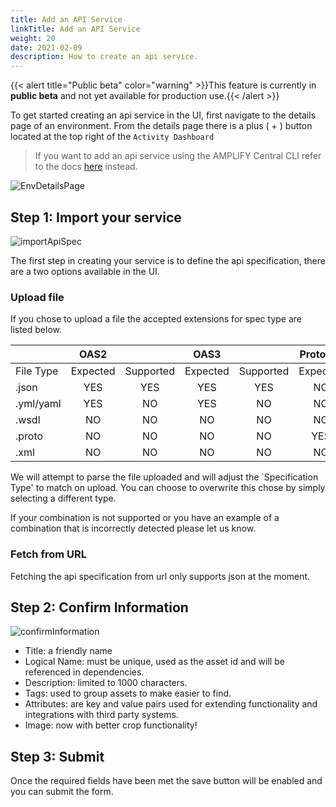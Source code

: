 ```yaml
---
title: Add an API Service
linkTitle: Add an API Service
weight: 20
date: 2021-02-09
description: How to create an api service.
---
```


{{< alert title="Public beta" color="warning" >}}This feature is currently in **public beta** and not yet available for production use.{{< /alert >}}

To get started creating an api service in the UI, first navigate to the details page of an environment. From the details page there is a plus ( + ) button located at the top right of the `Activity Dashboard`

> If you want to add an api service using the AMPLIFY Central CLI refer to the docs [here](/docs/central/cli_central/cli_apiservices) instead.

![EnvDetailsPage](/Images/central/add_api_service/envDetailsPage.png)

## Step 1: Import your service

![importApiSpec](/Images/central/add_api_service/importApiSpec.png)

The first step in creating your service is to define the api specification, there are a two options available in the UI.

### Upload file

If you chose to upload a file the accepted extensions for spec type are listed below.

|           |   OAS2   |           |   OAS3   |           | Protobuf |           |   WSDL   |           |
| --------- | :------: | :-------: | :------: | :-------: | :------: | :-------: | :------: | :-------: |
| File Type | Expected | Supported | Expected | Supported | Expected | Supported | Expected | Supported |
| .json     |   YES    |    YES    |   YES    |    YES    |    NO    |    NO     |    NO    |    NO     |
| .yml/yaml |   YES    |    NO     |   YES    |    NO     |    NO    |    NO     |    NO    |    NO     |
| .wsdl     |    NO    |    NO     |    NO    |    NO     |    NO    |    NO     |   YES    |    YES    |
| .proto    |    NO    |    NO     |    NO    |    NO     |   YES    |    YES    |    NO    |    NO     |
| .xml      |    NO    |    NO     |    NO    |    NO     |    NO    |    NO     |    NO    |    YES    |

We will attempt to parse the file uploaded and will adjust the `Specification Type' to match on upload. You can choose to overwrite this chose by simply selecting a different type.

If your combination is not supported or you have an example of a combination that is incorrectly detected please let us know.

### Fetch from URL

Fetching the api specification from url only supports json at the moment.

## Step 2: Confirm Information

![confirmInformation](/Images/central/add_api_service/confirmInformation.png)

* Title: a friendly name
* Logical Name: must be unique, used as the asset id and will be referenced in dependencies.
* Description: limited to 1000 characters.
* Tags: used to group assets to make easier to find.
* Attributes: are key and value pairs used for extending functionality and integrations with third party systems.
* Image: now with better crop functionality!

## Step 3: Submit

Once the required fields have been met the save button will be enabled and you can submit the form.
